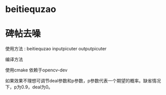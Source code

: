 beitiequzao
===========

碑帖去噪
===========

使用方法
:
beitiequzao inputpicuter outputpicuter

编译方法

使用cmake 依赖于opencv-dev

如果效果不理想可调节deal参数和p参数，p参数代表一个期望的概率。缺省情况下，p为0.9，deal为0。
